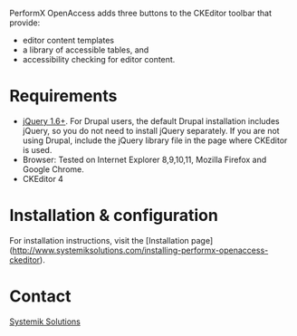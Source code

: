 PerformX OpenAccess adds three buttons to the CKEditor toolbar that provide:

* editor content templates
* a library of accessible tables, and
* accessibility checking for editor content.


Requirements
==================================
* [jQuery 1.6+](http://jquery.com/). For Drupal users, the default Drupal
  installation includes jQuery, so you do not need to install jQuery separately.
  If you are not using Drupal, include the jQuery library file in the page where
  CKEditor is used.
* Browser: Tested on Internet Explorer 8,9,10,11, Mozilla Firefox and Google Chrome.
* CKEditor 4


Installation & configuration
==================================
For installation instructions, visit the [Installation page]
(http://www.systemiksolutions.com/installing-performx-openaccess-ckeditor).


Contact
==================================
[Systemik Solutions](http://www.systemiksolutions.com)
